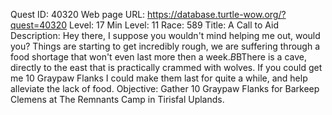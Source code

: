 Quest ID: 40320
Web page URL: https://database.turtle-wow.org/?quest=40320
Level: 17
Min Level: 11
Race: 589
Title: A Call to Aid
Description: Hey there, I suppose you wouldn't mind helping me out, would you? Things are starting to get incredibly rough, we are suffering through a food shortage that won't even last more then a week.$B$BThere is a cave, directly to the east that is practically crammed with wolves. If you could get me 10 Graypaw Flanks I could make them last for quite a while, and help alleviate the lack of food.
Objective: Gather 10 Graypaw Flanks for Barkeep Clemens at The Remnants Camp in Tirisfal Uplands.
